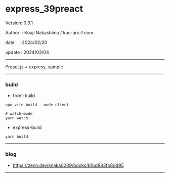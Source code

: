 ﻿# express_39preact

 Version: 0.9.1

 Author  : Kouji Nakashima / kuc-arc-f.com

 date    : 2024/02/20

 update : 2024/03/04

***

Preact.js + express, sample

***
### build

* front-build
```
npx vite build --mode client

# watch-mode
yarn watch
```

* express-build
```
yarn build
```
***
### blog

* https://zenn.dev/knaka0209/books/b1bd883fb8dd95

***


